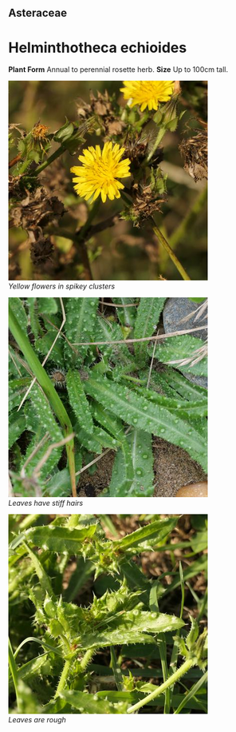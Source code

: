 ## Asteraceae
# Helminthotheca echioides

**Plant Form** Annual to perennial rosette herb. **Size** Up to 100cm tall.


![Yellow flowers in spikey clusters](81483_P1044168.jpg)  
 *Yellow flowers in spikey clusters* 

![Leaves have stiff hairs](76306_P1097925.jpg)  
 *Leaves have stiff hairs* 

![Leaves are rough](81489_P1044174.jpg)  
 *Leaves are rough* 

